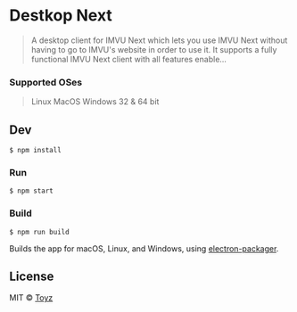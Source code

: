 # Destkop Next

> A desktop client for IMVU Next which lets you use IMVU Next without having to go to IMVU's website in order to use it.
> It supports a fully functional IMVU Next client with all features enable...

### Supported OSes
> Linux
> MacOS
> Windows 32 & 64 bit


## Dev

```
$ npm install
```

### Run

```
$ npm start
```

### Build

```
$ npm run build
```

Builds the app for macOS, Linux, and Windows, using [electron-packager](https://github.com/electron-userland/electron-packager).


## License

MIT © [Toyz](https://badgedirectory.com)
